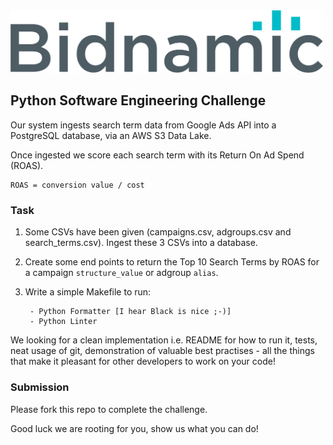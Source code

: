 <img src="logo.png" alt="drawing" width="500"/>

## Python Software Engineering Challenge

Our system ingests search term data from Google Ads API into a PostgreSQL database, via an AWS S3 Data Lake.

Once ingested we score each search term with its Return On Ad Spend (ROAS).

```text
ROAS = conversion value / cost
```

### Task

1. Some CSVs have been given (campaigns.csv, adgroups.csv and search_terms.csv). Ingest these 3 CSVs into a database.


2. Create some end points to return the Top 10 Search Terms by ROAS for a campaign `structure_value` or adgroup `alias`.


3. Write a simple Makefile to run:
   ```text
    - Python Formatter [I hear Black is nice ;-)]
    - Python Linter
    ```

We looking for a clean implementation i.e. README for how to run it, tests, neat usage of git, demonstration of valuable best practises - all the things that make it pleasant for other developers to work on your code!

### Submission

Please fork this repo to complete the challenge.

Good luck we are rooting for you, show us what you can do!
